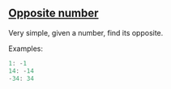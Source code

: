 ## [Opposite number](https://www.codewars.com/kata/56dec885c54a926dcd001095/train/swift)

Very simple, given a number, find its opposite.

Examples:
```swift
1: -1
14: -14
-34: 34
```